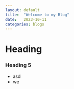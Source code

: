 ```yaml
---
layout: default
title:  "Welcome to my Blog"
date:   2023-10-11
categories: blogs
---
```


# Heading
### Heading 5

- asd
- we